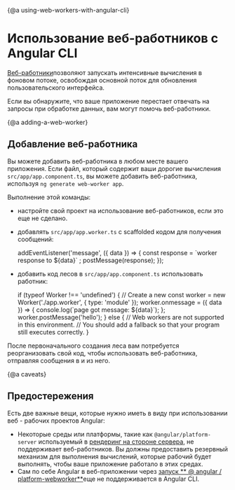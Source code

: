 {@a using-web-workers-with-angular-cli}
# Использование веб-работников с Angular CLI

[Веб-работники](https://developer.mozilla.org/en-US/docs/Web/API/Web_Workers_API)позволяют запускать интенсивные вычисления в фоновом потоке, освобождая основной поток для обновления пользовательского интерфейса.

Если вы обнаружите, что ваше приложение перестает отвечать на запросы при обработке данных, вам могут помочь веб-работники.

{@a adding-a-web-worker}
## Добавление веб-работника

Вы можете добавить веб-работника в любом месте вашего приложения. Если файл, который содержит ваши дорогие вычисления  `src/app/app.component.ts`, вы можете добавить веб-работника, используя `ng generate web-worker app`.

Выполнение этой команды:

- настройте свой проект на использование веб-работников, если это еще не сделано.
- добавлять  `src/app/app.worker.ts`  с scaffolded кодом для получения сообщений:

  <code-example language="typescript" header="src/app/app.worker.ts">
  addEventListener('message', ({ data }) => {
    const response =  `worker response to ${data}` ;
    postMessage(response);
  });
 </code-example>

- добавить код лесов в  `src/app/app.component.ts`  использовать работник:

  <code-example language="typescript" header="src/app/app.component.ts">
  if (typeof Worker !== 'undefined') {
    // Create a new
    const worker = new Worker('./app.worker', { type: 'module' });
    worker.onmessage = ({ data }) => {
      console.log(`page got message: ${data}`);
    };
    worker.postMessage('hello');
  } else {
    // Web workers are not supported in this environment.
    // You should add a fallback so that your program still executes correctly.
  }
  </code-example>

После первоначального создания леса вам потребуется реорганизовать свой код, чтобы использовать веб-работника, отправляя сообщения в и из него.

{@a caveats}
## Предостережения

Есть две важные вещи, которые нужно иметь в виду при использовании веб - рабочих проектов Angular:

- Некоторые среды или платформы, такие как  `@angular/platform-server`  используемый в [рендеринг на стороне сервера](guide/universal), не поддерживает веб-работников. Вы должны предоставить резервный механизм для выполнения вычислений, которые рабочий будет выполнять, чтобы ваше приложение работало в этих средах.
- Сам по себе Angular в веб-приложении через [запуск ** @ angular / platform-webworker**](api/platform-webworker)еще не поддерживается в Angular CLI.
